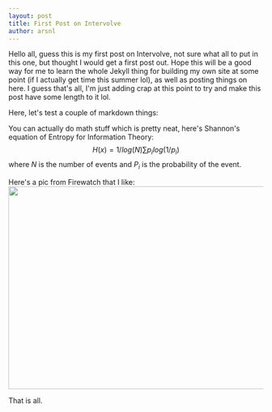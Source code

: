 ```yaml
---
layout: post
title: First Post on Intervolve
author: arsnl
---
```

Hello all, guess this is my first post on Intervolve, not sure what all to put in this one, but thought I would get a first post out. Hope this will be a good way for me to learn the whole Jekyll thing for building my own site at some point (if I actually get time this summer lol), as well as posting things on here. I guess that's all, I'm just adding crap at this point to try and make this post have some length to it lol.

Here, let's test a couple of markdown things:

You can actually do math stuff which is pretty neat, here's Shannon's equation of Entropy for Information Theory:
$$
H(x) = 1/log(N)\sum p_i log(1/p_i)
$$
where *N* is the number of events and *P<sub>i</sub>* is the probability of the event.

Here's a pic from Firewatch that I like:
<img align="center" width="600" height="400" src="/blogs/arsnl/assets/images/fwmix.jpeg">

That is all.

